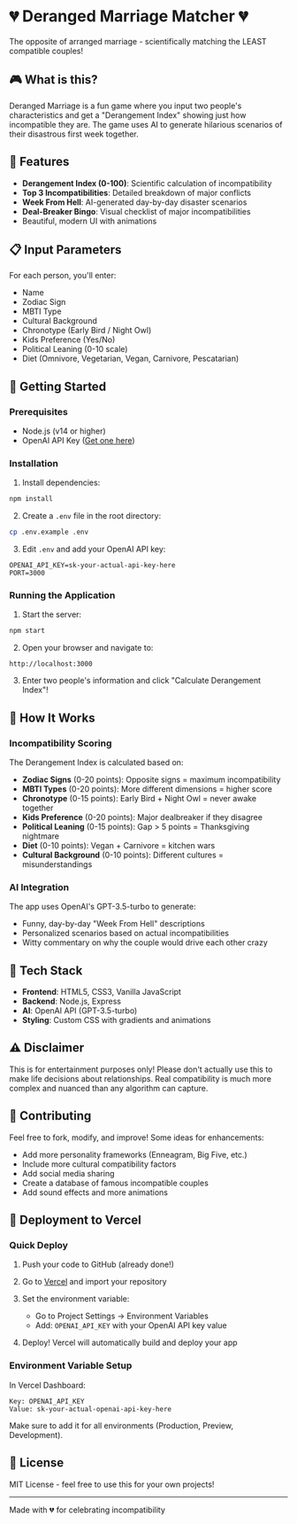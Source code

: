 # 💔 Deranged Marriage Matcher 💔

The opposite of arranged marriage - scientifically matching the LEAST compatible couples!

## 🎮 What is this?

Deranged Marriage is a fun game where you input two people's characteristics and get a "Derangement Index" showing just how incompatible they are. The game uses AI to generate hilarious scenarios of their disastrous first week together.

## 🌟 Features

- **Derangement Index (0-100)**: Scientific calculation of incompatibility
- **Top 3 Incompatibilities**: Detailed breakdown of major conflicts
- **Week From Hell**: AI-generated day-by-day disaster scenarios
- **Deal-Breaker Bingo**: Visual checklist of major incompatibilities
- Beautiful, modern UI with animations

## 📋 Input Parameters

For each person, you'll enter:
- Name
- Zodiac Sign
- MBTI Type
- Cultural Background
- Chronotype (Early Bird / Night Owl)
- Kids Preference (Yes/No)
- Political Leaning (0-10 scale)
- Diet (Omnivore, Vegetarian, Vegan, Carnivore, Pescatarian)

## 🚀 Getting Started

### Prerequisites

- Node.js (v14 or higher)
- OpenAI API Key ([Get one here](https://platform.openai.com/api-keys))

### Installation

1. Install dependencies:
```bash
npm install
```

2. Create a `.env` file in the root directory:
```bash
cp .env.example .env
```

3. Edit `.env` and add your OpenAI API key:
```
OPENAI_API_KEY=sk-your-actual-api-key-here
PORT=3000
```

### Running the Application

1. Start the server:
```bash
npm start
```

2. Open your browser and navigate to:
```
http://localhost:3000
```

3. Enter two people's information and click "Calculate Derangement Index"!

## 🎯 How It Works

### Incompatibility Scoring

The Derangement Index is calculated based on:

- **Zodiac Signs** (0-20 points): Opposite signs = maximum incompatibility
- **MBTI Types** (0-20 points): More different dimensions = higher score
- **Chronotype** (0-15 points): Early Bird + Night Owl = never awake together
- **Kids Preference** (0-20 points): Major dealbreaker if they disagree
- **Political Leaning** (0-15 points): Gap > 5 points = Thanksgiving nightmare
- **Diet** (0-10 points): Vegan + Carnivore = kitchen wars
- **Cultural Background** (0-10 points): Different cultures = misunderstandings

### AI Integration

The app uses OpenAI's GPT-3.5-turbo to generate:
- Funny, day-by-day "Week From Hell" descriptions
- Personalized scenarios based on actual incompatibilities
- Witty commentary on why the couple would drive each other crazy

## 🎨 Tech Stack

- **Frontend**: HTML5, CSS3, Vanilla JavaScript
- **Backend**: Node.js, Express
- **AI**: OpenAI API (GPT-3.5-turbo)
- **Styling**: Custom CSS with gradients and animations

## ⚠️ Disclaimer

This is for entertainment purposes only! Please don't actually use this to make life decisions about relationships. Real compatibility is much more complex and nuanced than any algorithm can capture.

## 🤝 Contributing

Feel free to fork, modify, and improve! Some ideas for enhancements:
- Add more personality frameworks (Enneagram, Big Five, etc.)
- Include more cultural compatibility factors
- Add social media sharing
- Create a database of famous incompatible couples
- Add sound effects and more animations

## 🚀 Deployment to Vercel

### Quick Deploy

1. Push your code to GitHub (already done!)

2. Go to [Vercel](https://vercel.com) and import your repository

3. Set the environment variable:
   - Go to Project Settings → Environment Variables
   - Add: `OPENAI_API_KEY` with your OpenAI API key value

4. Deploy! Vercel will automatically build and deploy your app

### Environment Variable Setup

In Vercel Dashboard:
```
Key: OPENAI_API_KEY
Value: sk-your-actual-openai-api-key-here
```

Make sure to add it for all environments (Production, Preview, Development).

## 📝 License

MIT License - feel free to use this for your own projects!

---

Made with 💔 for celebrating incompatibility

